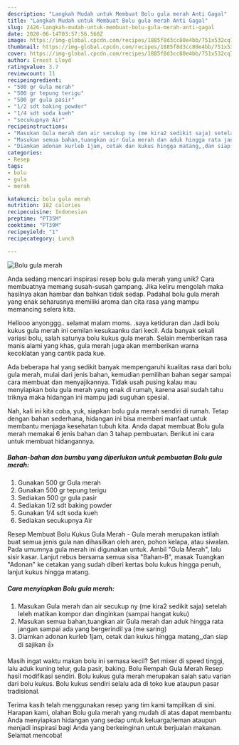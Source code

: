 ```yaml
---
description: "Langkah Mudah untuk Membuat Bolu gula merah Anti Gagal"
title: "Langkah Mudah untuk Membuat Bolu gula merah Anti Gagal"
slug: 2426-langkah-mudah-untuk-membuat-bolu-gula-merah-anti-gagal
date: 2020-06-14T03:57:56.568Z
image: https://img-global.cpcdn.com/recipes/1885f8d3cc80e4bb/751x532cq70/bolu-gula-merah-foto-resep-utama.jpg
thumbnail: https://img-global.cpcdn.com/recipes/1885f8d3cc80e4bb/751x532cq70/bolu-gula-merah-foto-resep-utama.jpg
cover: https://img-global.cpcdn.com/recipes/1885f8d3cc80e4bb/751x532cq70/bolu-gula-merah-foto-resep-utama.jpg
author: Ernest Lloyd
ratingvalue: 3.7
reviewcount: 11
recipeingredient:
- "500 gr Gula merah"
- "500 gr tepung terigu"
- "500 gr gula pasir"
- "1/2 sdt baking powder"
- "1/4 sdt soda kueh"
- "secukupnya Air"
recipeinstructions:
- "Masukan Gula merah dan air secukup ny (me kira2 sedikit saja) setelah leleh matikan kompor dan dinginkan (sampai hangat kuku)"
- "Masukan semua bahan,tuangkan air Gula merah dan aduk hingga rata jangan sampai ada yang bergerindil ya (me saring)"
- "Diamkan adonan kurleb 1jam, cetak dan kukus hingga matang,,dan siap di sajikan 👍"
categories:
- Resep
tags:
- bolu
- gula
- merah

katakunci: bolu gula merah 
nutrition: 182 calories
recipecuisine: Indonesian
preptime: "PT35M"
cooktime: "PT39M"
recipeyield: "1"
recipecategory: Lunch

---
```



![Bolu gula merah](https://img-global.cpcdn.com/recipes/1885f8d3cc80e4bb/751x532cq70/bolu-gula-merah-foto-resep-utama.jpg)

Anda sedang mencari inspirasi resep bolu gula merah yang unik? Cara membuatnya memang susah-susah gampang. Jika keliru mengolah maka hasilnya akan hambar dan bahkan tidak sedap. Padahal bolu gula merah yang enak seharusnya memiliki aroma dan cita rasa yang mampu memancing selera kita.

Hellooo anyonggg.. selamat malam moms. .saya ketiduran dan Jadi bolu kukus gula merah ini cemilan kesukaanku dari kecil. Ada banyak sekali variasi bolu, salah satunya bolu kukus gula merah. Selain memberikan rasa manis alami yang khas, gula merah juga akan memberikan warna kecoklatan yang cantik pada kue.

Ada beberapa hal yang sedikit banyak mempengaruhi kualitas rasa dari bolu gula merah, mulai dari jenis bahan, kemudian pemilihan bahan segar sampai cara membuat dan menyajikannya. Tidak usah pusing kalau mau menyiapkan bolu gula merah yang enak di rumah, karena asal sudah tahu triknya maka hidangan ini mampu jadi suguhan spesial.


Nah, kali ini kita coba, yuk, siapkan bolu gula merah sendiri di rumah. Tetap dengan bahan sederhana, hidangan ini bisa memberi manfaat untuk membantu menjaga kesehatan tubuh kita. Anda dapat membuat Bolu gula merah memakai 6 jenis bahan dan 3 tahap pembuatan. Berikut ini cara untuk membuat hidangannya.

<!--inarticleads1-->

##### Bahan-bahan dan bumbu yang diperlukan untuk pembuatan Bolu gula merah:

1. Gunakan 500 gr Gula merah
1. Gunakan 500 gr tepung terigu
1. Sediakan 500 gr gula pasir
1. Sediakan 1/2 sdt baking powder
1. Gunakan 1/4 sdt soda kueh
1. Sediakan secukupnya Air


Resep Membuat Bolu Kukus Gula Merah - Gula merah merupakan istilah buat semua jenis gula nan dihasilkan oleh aren, pohon kelapa, atau siwalan. Pada umumnya gula merah ini digunakan untuk. Ambil &#34;Gula Merah&#34;, lalu sisir kasar. Lanjut rebus bersama semua sisa &#34;Bahan-B&#34;, masak Tuangkan &#34;Adonan&#34; ke cetakan yang sudah diberi kertas bolu kukus hingga penuh, lanjut kukus hingga matang. 

<!--inarticleads2-->

##### Cara menyiapkan Bolu gula merah:

1. Masukan Gula merah dan air secukup ny (me kira2 sedikit saja) setelah leleh matikan kompor dan dinginkan (sampai hangat kuku)
1. Masukan semua bahan,tuangkan air Gula merah dan aduk hingga rata jangan sampai ada yang bergerindil ya (me saring)
1. Diamkan adonan kurleb 1jam, cetak dan kukus hingga matang,,dan siap di sajikan 👍


Masih ingat waktu makan bolu ini semasa kecil? Set mixer di speed tinggi, lalu aduk kuning telur, gula pasir, baking. Bolu Rempah Gula Merah Resep hasil modifikasi sendiri. Bolu kukus gula merah merupakan salah satu varian dari bolu kukus. Bolu kukus sendiri selalu ada di toko kue ataupun pasar tradisional. 

Terima kasih telah menggunakan resep yang tim kami tampilkan di sini. Harapan kami, olahan Bolu gula merah yang mudah di atas dapat membantu Anda menyiapkan hidangan yang sedap untuk keluarga/teman ataupun menjadi inspirasi bagi Anda yang berkeinginan untuk berjualan makanan. Selamat mencoba!
